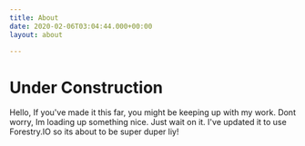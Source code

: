 ```yaml
---
title: About
date: 2020-02-06T03:04:44.000+00:00
layout: about

---
```

# Under Construction

Hello, If you've made it this far, you might be keeping up with my work.  Dont worry, Im loading up something nice.  Just wait on it. I've updated it to use Forestry.IO so its about to be super duper liy!